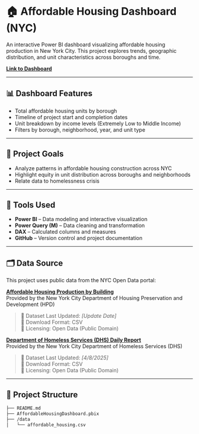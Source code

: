 # 🏠 Affordable Housing Dashboard (NYC)

An interactive Power BI dashboard visualizing affordable housing production in New York City. This project explores trends, geographic distribution, and unit characteristics across boroughs and time.

**[Link to Dashboard](https://app.powerbi.com/view?r=eyJrIjoiNmI4MzUwY2YtMDJjZS00YTNlLTg4ZDAtNGE3YzdjZDkxNzU1IiwidCI6ImRlNGZiNjA5LWZiYjAtNDdiZC05MjM5LTQ5NmVjZDYyNjE4MSIsImMiOjJ9)**

---

## 📊 Dashboard Features

- Total affordable housing units by borough
- Timeline of project start and completion dates
- Unit breakdown by income levels (Extremely Low to Middle Income)
- Filters by borough, neighborhood, year, and unit type

---

## 🧠 Project Goals

- Analyze patterns in affordable housing construction across NYC
- Highlight equity in unit distribution across boroughs and neighborhoods
- Relate data to homelessness crisis

---

## 🧰 Tools Used

- **Power BI** – Data modeling and interactive visualization
- **Power Query (M)** – Data cleaning and transformation
- **DAX** – Calculated columns and measures
- **GitHub** – Version control and project documentation

---

## 🗂️ Data Source

This project uses public data from the NYC Open Data portal:

**[Affordable Housing Production by Building](https://data.cityofnewyork.us/Housing-Development/Affordable-Housing-Production-by-Building/hg8x-zxpr)**  
Provided by the New York City Department of Housing Preservation and Development (HPD)

> 📅 Dataset Last Updated: *[Update Date]*  
> 📁 Download Format: CSV  
> 📌 Licensing: Open Data (Public Domain)

**[Department of Homeless Services (DHS) Daily Report](https://data.cityofnewyork.us/Social-Services/DHS-Daily-Report/k46n-sa2m)**  
Provided by the New York City Department of Homeless Services (DHS)

> 📅 Dataset Last Updated: *[4/8/2025]*  
> 📁 Download Format: CSV  
> 📌 Licensing: Open Data (Public Domain)
---

## 📝 Project Structure

```bash
├── README.md
├── AffordableHousingDashboard.pbix
├── /data
│   └── affordable_housing.csv
